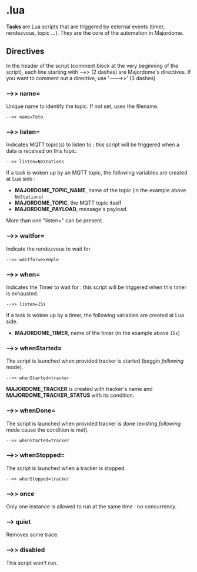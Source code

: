 # .lua
**Tasks** are Lua scripts that are triggered by external events (timer, rendezvous, topic ...). They are the core of the automation in Majordome.

## Directives
In the header of the script (comment block at the very beginning of the script), each line starting with -->> (2 dashes) are Majordome's directives.
If you want to comment out a directive, use '--->>' (3 dashes)

### -->> name=
Unique name to identify the topic. If not set, uses the filename.
```
-->> name=Toto
```

### -->> listen=
Indicates MQTT topic(s) to listen to : this script will be triggered when a data
is received on this topic.
```
-->> listen=NoStations
```
If a task is woken up by an MQTT topic, the following variables are created at Lua side :
- **MAJORDOME_TOPIC_NAME**, name of the topic (in the example above `NoStations`)
- **MAJORDOME_TOPIC**, the MQTT topic itself
- **MAJORDOME_PAYLOAD**, message's payload.

More than one "listen=" can be present.

### -->> waitfor=
Indicate the rendezvous to wait for.
```
-->> waitfor=exemple
```

### -->> when=
Indicates the Timer to wait for : 
this script will be triggered when this timer is exhausted.
```
-->> listen=15s
```
If a task is woken up by a timer, the following variables are created at Lua side.
- **MAJORDOME_TIMER**, name of the timer (in the example above `15s`)

### -->> whenStarted=
The script is launched when provided tracker is started (beggin *following* mode).
```
-->> whenStarted=tracker
```
**MAJORDOME_TRACKER** is created with tracker's name and **MAJORDOME_TRACKER_STATUS** with its condition.

### -->> whenDone=
The script is launched when provided tracker is done (existing *following* mode cause the condition is met).
```
-->> whenStarted=tracker
```

### -->> whenStopped=
The script is launched when a tracker is stopped.
```
-->> whenStopped=tracker
```

### -->> once
Only one instance is allowed to run at the same time : no concurrency.

### --> quiet
Removes some trace.

### -->> disabled
This script won't run.



